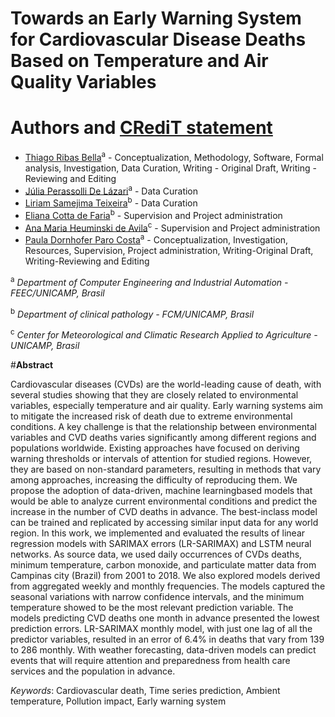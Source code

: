 # Towards an Early Warning System for Cardiovascular Disease Deaths Based on Temperature and Air Quality Variables

# Authors and [CRediT statement](https://www.elsevier.com/authors/policies-and-guidelines/credit-author-statement)
* [Thiago Ribas Bella](https://www.linkedin.com/in/thiago-ribas-bella-016380149/)<sup>a</sup> - Conceptualization, Methodology, Software, Formal analysis, Investigation, Data Curation, Writing - Original Draft, Writing - Reviewing and Editing
* [Júlia Perassolli De Lázari](https://github.com/juliaplazari)<sup>a</sup> - Data Curation
* [Liriam Samejima Teixeira](https://www.linkedin.com/in/liriam-samejima-teixeira-944996140/)<sup>b</sup> - Data Curation
* [Eliana Cotta de Faria](http://lattes.cnpq.br/9697459943018307)<sup>b</sup> - Supervision and Project administration
* [Ana Maria Heuminski de Avila](http://lattes.cnpq.br/7582420301693448)<sup>c</sup> - Supervision and Project administration
* [Paula Dornhofer Paro Costa](http://lattes.cnpq.br/4518009815956207)<sup>a</sup> - Conceptualization, Investigation, Resources, Supervision, Project administration, Writing-Original Draft, Writing-Reviewing and Editing

<sup>a</sup> *Department of Computer Engineering and Industrial Automation - FEEC/UNICAMP, Brasil*

<sup>b</sup> *Department of clinical pathology - FCM/UNICAMP, Brasil*

<sup>c</sup> *Center for Meteorological and Climatic Research Applied to Agriculture - UNICAMP, Brasil*


#**Abstract**

Cardiovascular diseases (CVDs) are the world-leading cause of death, with several studies showing that they are closely related to environmental variables,
especially temperature and air quality. Early warning systems aim to mitigate
the increased risk of death due to extreme environmental conditions. A key challenge is that the relationship between environmental variables and CVD deaths
varies significantly among different regions and populations worldwide. Existing
approaches have focused on deriving warning thresholds or intervals of attention for studied regions. However, they are based on non-standard parameters,
resulting in methods that vary among approaches, increasing the difficulty of
reproducing them. We propose the adoption of data-driven, machine learningbased models that would be able to analyze current environmental conditions
and predict the increase in the number of CVD deaths in advance. The best-inclass model can be trained and replicated by accessing similar input data for any
world region. In this work, we implemented and evaluated the results of linear
regression models with SARIMAX errors (LR-SARIMAX) and LSTM neural networks. As source data, we used daily occurrences of CVDs deaths, minimum
temperature, carbon monoxide, and particulate matter data from Campinas
city (Brazil) from 2001 to 2018. We also explored models derived from aggregated weekly and monthly frequencies. The models captured the seasonal variations with narrow confidence intervals, and the minimum temperature showed
to be the most relevant prediction variable. The models predicting CVD deaths
one month in advance presented the lowest prediction errors. LR-SARIMAX
monthly model, with just one lag of all the predictor variables, resulted in an
error of 6.4% in deaths that vary from 139 to 286 monthly. With weather forecasting, data-driven models can predict events that will require attention and
preparedness from health care services and the population in advance.


*Keywords*: Cardiovascular death, Time series prediction, Ambient
temperature, Pollution impact, Early warning system
